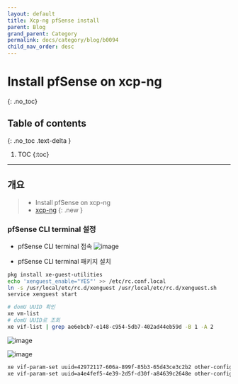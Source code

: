 ```yaml
---
layout: default
title: Xcp-ng pfSense install
parent: Blog
grand_parent: Category
permalink: docs/category/blog/b0094
child_nav_order: desc
---
```

# Install pfSense on xcp-ng
{: .no_toc}

## Table of contents
{: .no_toc .text-delta }

1. TOC
{:toc}

---
## 개요

> - Install pfSense on xcp-ng
> - [xcp-ng](https://xcp-ng.org/blog/2019/08/20/how-to-install-pfsense-in-a-vm/)
{: .new }

### pfSense CLI terminal 설정

- pfSense CLI terminal 접속
![image](https://github.com/heaths2/heaths2.github.io/assets/36792594/1110ccca-96ff-40bc-a106-44d7fa2a0922)

- pfSense CLI terminal 패키지 설치
```bash
pkg install xe-guest-utilities
echo 'xenguest_enable="YES"' >> /etc/rc.conf.local
ln -s /usr/local/etc/rc.d/xenguest /usr/local/etc/rc.d/xenguest.sh
service xenguest start
```

```bash
# domU UUID 확인
xe vm-list
# domU UUID로 조회
xe vif-list | grep ae6ebcb7-e148-c954-5db7-402ad44eb59d -B 1 -A 2
```

![image](https://github.com/heaths2/heaths2.github.io/assets/36792594/f6caba06-49ca-4307-837a-e036c179e875)

![image](https://github.com/heaths2/heaths2.github.io/assets/36792594/393aaf4e-069a-4dd8-ad86-02e6dfdab02e)


```bash
xe vif-param-set uuid=42972117-606a-899f-85b3-65d43ce3c2b2 other-config:ethtool-tx="off"
xe vif-param-set uuid=a4e4fef5-4e39-2d5f-d30f-a84639c2648e other-config:ethtool-tx="off"
```
